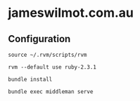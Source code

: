 # jameswilmot.com.au


## Configuration

```
source ~/.rvm/scripts/rvm
```

```
rvm --default use ruby-2.3.1
```

```
bundle install
```

```
bundle exec middleman serve
```


